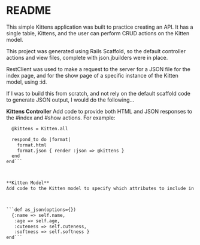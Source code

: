 # README

This simple Kittens application was built to practice creating an API. It has a single table, Kittens, and the user can perform CRUD actions on the Kitten model.

This project was generated using Rails Scaffold, so the default controller actions and view files, complete with json.jbuilders were in place. 

RestClient was used to make a request to the server for a JSON file for the index page, and for the show page of a specific instance of the Kitten model, using :id. 

If I was to build this from scratch, and not rely on the default scaffold code to generate JSON output, I would do the following... 

**Kittens Controller**
Add code to provide both HTML and JSON responses to the #index and #show actions. For example:



```def index
  @kittens = Kitten.all

  respond_to do |format|
    format.html
    format.json { render :json => @kittens }
  end
end```



**Kitten Model**
Add code to the Kitten model to specify which attributes to include in the JSON file.



```def as_json(options={})
  {:name => self.name, 
   :age => self.age,
   :cuteness => self.cuteness, 
   :softness => self.softness }
end```




